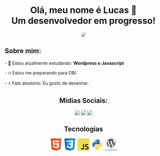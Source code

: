 
<div id='title' align = center>
<h1>Olá, meu nome é Lucas 👋
<br>
 Um desenvolvedor em progresso!
</h1>
</div>

<div align = center>
<img src="https://avatars.githubusercontent.com/u/108223448?s=400&u=79f77021e8902d9c7e0e4846b428d429088a3101&v=4" height = 400px style = "border-radius:50%;"/>
 </div>

<h2>Sobre mim:</h2>
<div id= "aboutmeitems">
<p>- 🌱 Estou atualmente estudando: <b>Wordpress e Javascript</b></p>
<p>- 🔥 Estou me preparando para OBI.</p>
<p>- ⚡ Fato aleatório: Eu gosto de desenhar.</p>
 </div>

<h2 align = center>Mídias Sociais:</h2>
<div id = "SOCIALMEDIAICONS" align = "Center" style = "color: white;">
<a href = "https://www.linkedin.com/in/lucas-francisco-de-albuquerque-barbosa-b986501a7/" target ="_blank"><img src = "https://uploaddeimagens.com.br/images/003/917/045/thumb/in.png?1656252179" width = 40px/></a>
<a href = "https://www.instagram.com/lucaslfab/" target ="_blank"><img src = "https://uploaddeimagens.com.br/images/003/917/051/thumb/insta.png?1656253712" height = 40px/></a>
<a href = "https://www.github.com/lucas-albuq/" target ="_blank"><img src = "https://uploaddeimagens.com.br/images/003/917/059/thumb/git_chan.png?1656254767" height = 40px/></a>
</div>
  
<h2 align = center>Tecnologias</h2>
<div id = "iconsTech" align = center>  
<img src = "https://raw.githubusercontent.com/devicons/devicon/master/icons/html5/html5-original.svg" height = 40px/>
<img src = "https://raw.githubusercontent.com/devicons/devicon/master/icons/css3/css3-original.svg" height = 40px/>
<img src = "https://raw.githubusercontent.com/devicons/devicon/master/icons/javascript/javascript-original.svg" height = 40px/>
<img src = "https://raw.githubusercontent.com/devicons/devicon/master/icons/python/python-original.svg" height = 40px/>
<img src = "https://raw.githubusercontent.com/devicons/devicon/master/icons/wordpress/wordpress-original.svg" height = 40px/>
</div>
